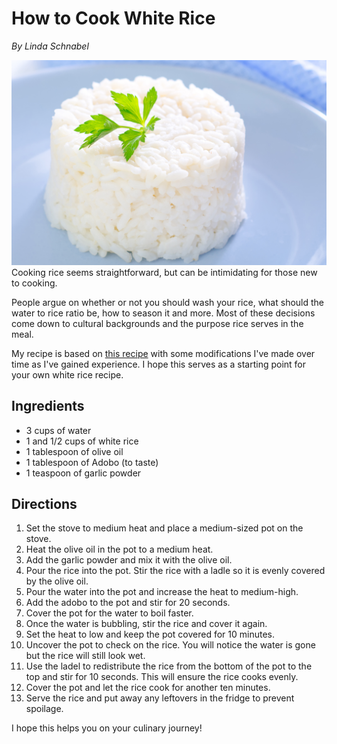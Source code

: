 # How to Cook White Rice
 _By Linda Schnabel_

![White rice served on a plate](whiterice.jpeg)
Cooking rice seems straightforward, but can be intimidating for those new to cooking.

People argue on whether or not you should wash your rice, what should the water to rice ratio be, how to season it and more. Most of these decisions come down to cultural backgrounds and the purpose rice serves in the meal.



My recipe is based on [this recipe](https://loisa.com/blogs/comida-real/arroz-blanco?srsltid=AfmBOorr41UHREN_ix6dn2EvPc6UEkVFEU6OYAC0vF9DTuvDkVTK2zpf) with some modifications I've made over time as I've gained experience. I hope this serves as a starting point for your own white rice recipe.

## Ingredients
- 3 cups of water
- 1 and 1/2 cups of white rice
- 1 tablespoon of olive oil
- 1 tablespoon of Adobo (to taste)
- 1 teaspoon of garlic powder


## Directions
1. Set the stove to medium heat and place a medium-sized pot on the stove.
2. Heat the olive oil in the pot to a medium heat.
3. Add the garlic powder and mix it with the olive oil.
4. Pour the rice into the pot. Stir the rice with a ladle so it is evenly covered by the olive oil.
5. Pour the water into the pot and increase the heat to medium-high.
6. Add the adobo to the pot and stir for 20 seconds. 
7. Cover the pot for the water to boil faster.
8. Once the water is bubbling, stir the rice and cover it again.
9. Set the heat to low and keep the pot covered for 10 minutes.
10. Uncover the pot to check on the rice. You will notice the water is gone but the rice will still look wet.
11. Use the ladel to redistribute the rice from the bottom of the pot to the top and stir for 10 seconds. This will ensure the rice cooks evenly.
12. Cover the pot and let the rice cook for another ten minutes.
13. Serve the rice and put away any leftovers in the fridge to prevent spoilage.  

I hope this helps you on your culinary journey!
